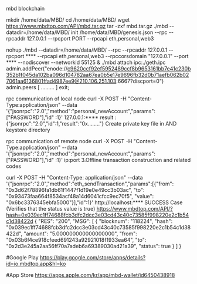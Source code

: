 mbd blockchain

mkdir /home/data/MBD/
cd /home/data/MBD/
wget https://www.mbdtop.com/API/mbd.tar.gz
tar -zxf mbd.tar.gz
./mbd --datadir=/home/data/MBD/ init /home/data/MBD/genesis.json
--rpc --rpcaddr 127.0.0.1 --rpcport PORT --rpcapi eth,personal,web3

nohup ./mbd --datadir=/home/data/MBD/ --rpc --rpcaddr 127.0.0.1 --rpcport **** --rpcapi eth,personal,web3 --rpccorsdomain "127.0.0.1" --port **** --nodiscover --networkid 55125 &
./mbd attach ipc:./geth.ipc
admin.addPeer("enode://c9620ccf92ef5952489ccf8b9653161bb7e41c230b352b1f045da102ba096d104782aa67ea0b5e17e9696fb32d0b71aefb062b027061aa6136801ffad4987ee9@210.106.251.103:6667?discport=0") admin.peers [ ......... ] exit;

rpc communication of local node
curl -X POST -H "Content-Type:application/json" --data '{"jsonrpc":"2.0","method":"personal_newAccount","params":["PASSWORD"],"id" :1}' 127.0.0.1:****
result :
{"jsonrpc":"2.0","id":1,"result":"0x........"} Create private key file in AND keystore directory

rpc communication of remote node
curl -X POST -H "Content-Type:application/json" --data '{"jsonrpc":"2.0","method":"personal_newAccount","params":["PASSWORD"],"id" :1}' ip:port
3.Offline transaction construction and related codes

curl -X POST -H "Content-Type: application/json" --data '{"jsonrpc":"2.0","method":"eth_sendTransaction","params":[{"from": "0x3d62f78896fa1db61f1447f1d19e0e49cc3b03ac", "to": "0x93473faa664f8534acf48a14d6041cfcc9ec70f5", "value": "0x6bc3376345ebfa5000"}],"id":1}' http://localhost:****
SUCCESS Case (Verifies that the status value is true) https://www.mbdtop.com/API/?hash=0x039ec1ff74688fcb3dfc2dcc3e03cd43c40c73585f998220e2c1b54c1d38422d { "RES": "200", "MSG": [ { "blocknum": "118224", "hash": "0x039ec1ff74688fcb3dfc2dcc3e03cd43c40c73585f998220e2c1b54c1d38422d", "amount": "5.000000000000000000", "from": "0x03b6f4ce918cfeed691243a92921018f1933ea64", "to": "0x2d3e245a2aa56ff70a7adeb6a69389030ad21a39", "status": true } ] }


#Google Play 
https://play.google.com/store/apps/details?id=io.mbdtop.app&hl=ko

#App Store 
https://apps.apple.com/kr/app/mbd-wallet/id6450438918